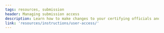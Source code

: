 ```yaml
---
tags: resources, submission
header: Managing submission access
description: Learn how to make changes to your certifying officials and audit submission editors.
link: 'resources/instructions/user-access/'
---
```

